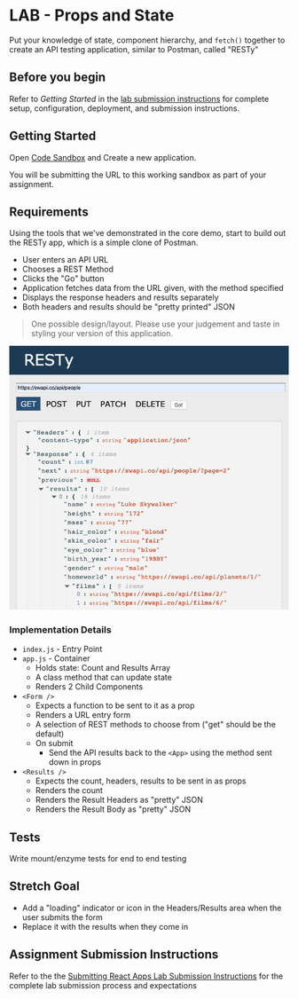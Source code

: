 # LAB - Props and State

Put your knowledge of state, component hierarchy, and `fetch()` together to create an API testing application, similar to Postman, called "RESTy"

## Before you begin

Refer to *Getting Started*  in the [lab submission instructions](../../../reference/submission-instructions/labs/README.md) for complete setup, configuration, deployment, and submission instructions.

## Getting Started

Open [Code Sandbox](http://codesandbox.io) and Create a new application.

You will be submitting the URL to this working sandbox as part of your assignment.

## Requirements

Using the tools that we've demonstrated in the core demo, start to build out the RESTy app, which is a simple clone of Postman.

- User enters an API URL
- Chooses a REST Method
- Clicks the  "Go" button
- Application fetches data from the URL given, with the method specified
- Displays the response headers and results separately
- Both headers and results should be "pretty printed" JSON

> One possible design/layout. Please use your judgement and taste in styling your version of this application.

<img src="resty.png" width="600" >

### Implementation Details

- `index.js` - Entry Point
- `app.js` - Container
  - Holds state: Count and Results Array
  - A class method that can update state
  - Renders 2 Child Components
- `<Form />`
  - Expects a function to be sent to it as a prop
  - Renders a URL entry form
  - A selection of REST methods to choose from ("get" should be the default)
  - On submit
    - Send the API results back to the `<App>` using the method sent down in props
- `<Results />`
  - Expects the count, headers, results to be sent in as props
  - Renders the count
  - Renders the Result Headers as "pretty" JSON
  - Renders the Result Body as "pretty" JSON

## Tests

Write mount/enzyme tests for end to end testing

## Stretch Goal

- Add a "loading" indicator or icon in the Headers/Results area when the user submits the form
- Replace it with the results when they come in

## Assignment Submission Instructions

Refer to the the [Submitting React Apps Lab Submission Instructions](../../../reference/submission-instructions/labs/react-apps.md) for the complete lab submission process and expectations
